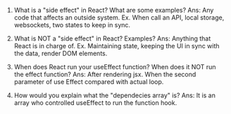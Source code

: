 1. What is a "side effect" in React? What are some examples?
  Ans: Any code that affects an outside system. Ex. When call an API, local storage, websockets, two states to keep in sync.

2. What is NOT a "side effect" in React? Examples?
  Ans: Anything that React is in charge of. Ex. Maintaining state, keeping the UI in sync with the data, render DOM elements.

3. When does React run your useEffect function? When does it NOT run the effect function?
  Ans: After rendering jsx. When the second parameter of use Effect compared with actual loop.

4. How would you explain what the "dependecies array" is?
  Ans: It is an array who controlled useEffect to run the function hook.